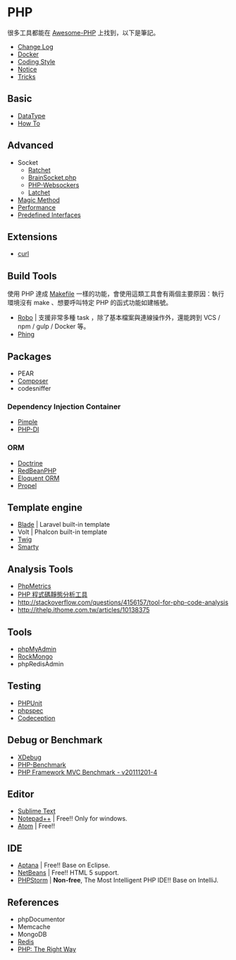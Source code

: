 # PHP

很多工具都能在 [Awesome-PHP](https://github.com/ziadoz/awesome-php) 上找到，以下是筆記。

* [Change Log](changelog.md)
* [Docker](docker.md)
* [Coding Style](coding-style.md)
* [Notice](notice.md)
* [Tricks](tricks.md)

## Basic

* [DataType](types.md)
* [How To](how-to.md)

## Advanced

* Socket
  + [Ratchet](https://github.com/ratchetphp/Ratchet)
  + [BrainSocket.php](https://github.com/BrainBoxLabs/brain-socket)
  + [PHP-Websockers](https://github.com/ghedipunk/PHP-Websockets)
  + [Latchet](https://github.com/sidneywidmer/Latchet)
* [Magic Method](magic-method.md)
* [Performance](performance.md)
* [Predefined Interfaces](predefined-interfaces.md)

## Extensions

* [curl](curl.md)

## Build Tools

使用 PHP 達成 [Makefile](/pdl/make/README.md) 一樣的功能，會使用這類工具會有兩個主要原因：執行環境沒有 make 、想要呼叫特定 PHP 的函式功能如建帳號。

* [Robo](http://robo.li/) | 支援非常多種 task ，除了基本檔案與連線操作外，還能跨到 VCS / npm / gulp / Docker 等。
* [Phing](https://www.phing.info/)

## Packages

* PEAR
* [Composer](composer.md)
* codesniffer

### Dependency Injection Container

* [Pimple](pimple.md)
* [PHP-DI](http://php-di.org/)

### ORM

* [Doctrine](http://www.doctrine-project.org/)
* [RedBeanPHP](http://www.redbeanphp.com/index.php)
* [Eloquent ORM](https://laravel.com/docs/5.1/eloquent)
* [Propel](http://propelorm.org/)

## Template engine

* [Blade](http://laravel.com/docs/templates) | Laravel built-in template
* Volt | Phalcon built-in template
* [Twig](http://twig.sensiolabs.org/)
* [Smarty](http://www.smarty.net/)

## Analysis Tools

* [PhpMetrics](http://www.phpmetrics.org/)
* [PHP 程式碼靜態分析工具](http://phpqatools.org/)
* http://stackoverflow.com/questions/4156157/tool-for-php-code-analysis
* http://ithelp.ithome.com.tw/articles/10138375

## Tools

* [phpMyAdmin](https://github.com/phpmyadmin/phpmyadmin)
* [RockMongo](http://rockmongo.com/)
* phpRedisAdmin

## Testing

* [PHPUnit](phpunit.md)
* [phpspec](http://www.phpspec.net/)
* [Codeception](http://codeception.com/)

## Debug or Benchmark

* [XDebug](xdebug.md)
* [PHP-Benchmark](http://victorjonsson.github.io/PHP-Benchmark/)
* [PHP Framework MVC Benchmark - v20111201-4](http://www.ruilog.com/blog/view/b6f0e42cf705.html)

## Editor

* [Sublime Text](http://www.sublimetext.com/)
* [Notepad++](http://notepad-plus-plus.org/) | Free!! Only for windows.
* [Atom](https://atom.io/) | Free!!

## IDE

* [Aptana](http://www.aptana.com/) | Free!! Base on Eclipse.
* [NetBeans](https://netbeans.org/) | Free!! HTML 5 support.
* [PHPStorm](https://www.jetbrains.com/phpstorm/) | **Non-free**, The Most Intelligent PHP IDE!! Base on IntelliJ.

## References

* phpDocumentor
* Memcache
* MongoDB
* [Redis](https://github.com/phpredis/phpredis)
* [PHP: The Right Way](http://laravel-taiwan.github.io/php-the-right-way/)
